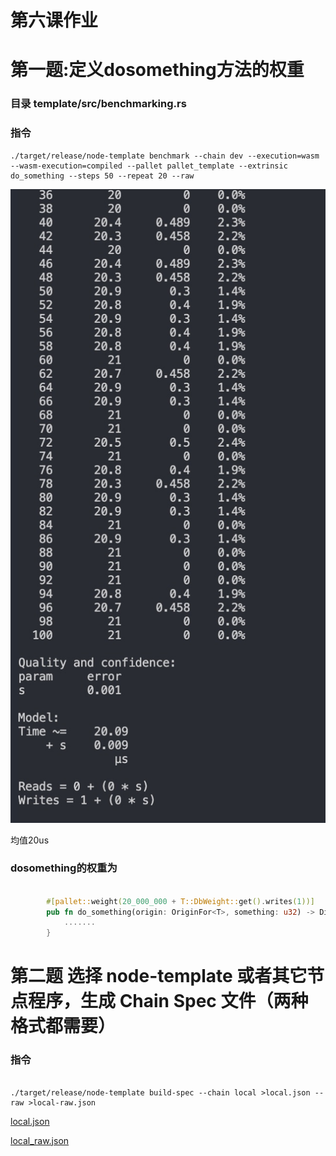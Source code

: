 # 第六课作业 


# 第一题:定义dosomething方法的权重

### 目录 template/src/benchmarking.rs

### 指令

``` command
./target/release/node-template benchmark --chain dev --execution=wasm --wasm-execution=compiled --pallet pallet_template --extrinsic do_something --steps 50 --repeat 20 --raw
```



![image](shortcut/lesson6-1.jpg)

均值20us

### dosomething的权重为

```rust

		#[pallet::weight(20_000_000 + T::DbWeight::get().writes(1))]
		pub fn do_something(origin: OriginFor<T>, something: u32) -> DispatchResult {
			.......
		}

```



# 第二题 选择 node-template 或者其它节点程序，生成 Chain Spec 文件（两种格式都需要）



### 指令

``` command

./target/release/node-template build-spec --chain local >local.json --raw >local-raw.json

```

[local.json](local.json)

[local_raw.json](local_raw.json)